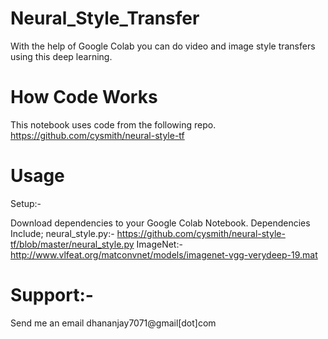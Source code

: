 # Neural_Style_Transfer

With the help of Google Colab you can do video and image style transfers using this deep learning.

# How Code Works

This notebook uses code from the following repo. https://github.com/cysmith/neural-style-tf

# Usage

Setup:-

Download dependencies to your Google Colab Notebook.
Dependencies Include;
neural_style.py:- https://github.com/cysmith/neural-style-tf/blob/master/neural_style.py
ImageNet:- http://www.vlfeat.org/matconvnet/models/imagenet-vgg-verydeep-19.mat

# Support:-

Send me an email dhananjay7071@gmail[dot]com
